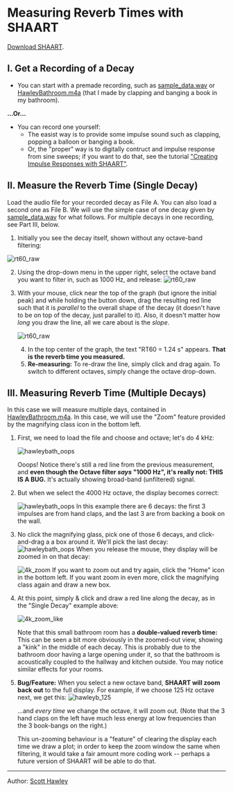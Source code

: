 # Measuring Reverb Times with SHAART

<a href="../index.html#downloads">Download SHAART</a>.

## I. Get a Recording of a Decay

* You can start with a premade recording, such as [sample_data.wav](../audio/sample_data.wav) or [HawleyBathroom.m4a](../audio/HawleyBathroom.m4a) (that I made by clapping and banging a book in my bathroom).

**...Or...** 

* You can record one yourself:
  *  The easist way is to provide some impulse sound such as clapping, popping a balloon or banging a book.  
  * Or, the "proper" way is to digitally contruct and impulse response from sine sweeps; if you want to do that, see the tutorial ["Creating Impulse Responses with SHAART"](ir.md). 

## II. Measure the Reverb Time (Single Decay)
Load the audio file for your recorded decay as File A.  You can also load a second one as File B.  We will use the simple case of one decay given by [sample_data.wav](../audio/sample_data.wav) for what follows. For multiple decays in one recording, see Part III, below. 

1. Initially you see the decay itself, shown without any octave-band filtering:

![rt60_raw](rt60_raw.png)

2. Using the drop-down menu in the upper right, select the octave band you want to filter in, such as 1000 Hz, and release: ![rt60_raw](rt60_octaveselect.png)

   

3. With your mouse, click near the top of the graph (but ignore the initial peak) and while holding the button down, drag the resulting red line such that it is *parallel* to the overall shape of the decay (it doesn't have to be on top of the decay, just parallel to it).   Also, it doesn't matter how *long* you draw the line, all we care about is the *slope*. 

   ![rt60_raw](rt60_drawn.png)

   4. In the top center of the graph, the text "RT60 = 1.24 s" appears.  **That is the reverb time you measured.**  
   5. **Re-measuring:** To re-draw the line, simply click and drag again.  To switch to different octaves, simply change the octave drop-down.

## III. Measuring Reverb Time (Multiple Decays)

In this case we will measure multiple days, contained in [HawleyBathroom.m4a](../audio/HawleyBathroom.m4a).  In this case, we will use the "Zoom" feature provided by the magnifying class icon in the bottom left. 

1. First, we need to load the file and choose and octave; let's do 4 kHz:

   ![hawleybath_oops](rt60_hawleyb_oops.png)

   Ooops! Notice there's still a red line from the previous measurement, and **even though the Octave filter *says* "1000 Hz", it's really not: THIS IS A BUG.** It's actually showing broad-band (unfiltered) signal.  

2. But when we select the 4000 Hz octave, the display becomes correct: 

   ![hawleybath_oops](rt60_hawleyb_4k.png)  In this example there are 6 decays: the first 3 impulses are from hand claps, and the last 3 are from backing a book on the wall. 

3. No click the magnifying glass, pick one of those 6 decays, and click-and-drag a a box around it. We'll pick the last decay: ![hawleybath_oops](rt60_hawleyb_4k_box.png) When you release the mouse, they display will be zoomed in on that decay:

   ![4k_zoom](rt60_hawleyb_4k_zoom.png) If you want to zoom out and try again, click the "Home" icon in the bottom left.  If you want zoom in even more, click the magnifying class again and draw a new box.

4. At this point, simply & click and draw a red line along the decay, as in the "Single Decay" example above: 

   ![4k_zoom_like](rt60_hawleyb_4k_zoom_line.png)

   Note that this small bathroom room has a **double-valued reverb time:** This can be seen a bit more obviously in the zoomed-out view, showing a "kink" in the middle of each decay.  This is probably due to the bathroom door having a large opening under it, so that the bathroom is acoustically coupled to the hallway and kitchen outside.  You may notice similar effects for your rooms. 

5. **Bug/Feature:** When you select a new octave band, **SHAART will zoom back out** to the full display.  For example, if we choose 125 Hz octave next, we get this: ![hawleyb_125](rt60_hawleyb_125.png)

   ...and *every time* we change the octave, it will zoom out. (Note that the 3 hand claps on the left have much less energy at low frequencies than the 3 book-bangs on the right.)  

   This un-zooming behaviour is a "feature" of clearing the display each time we draw a plot; in order to keep the zoom window the same when filtering, it would take a fair amount more coding work -- perhaps a future version of SHAART will be able to do that.

<hr>
Author: <a href="http://hedges.belmont.edu/~shawley">Scott Hawley</a>
</body>
</html>